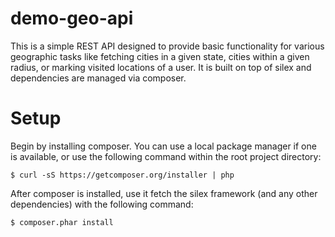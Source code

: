 # demo-geo-api

This is a simple REST API designed to provide basic functionality for various geographic tasks like fetching cities in a given state, cities within a given radius, or marking visited locations of a user. It is built on top of silex and dependencies are managed via composer.

# Setup

Begin by installing composer. You can use a local package manager if one is available, or use the following command within the root project directory:

	$ curl -sS https://getcomposer.org/installer | php

After composer is installed, use it fetch the silex framework (and any other dependencies) with the following command:

	$ composer.phar install